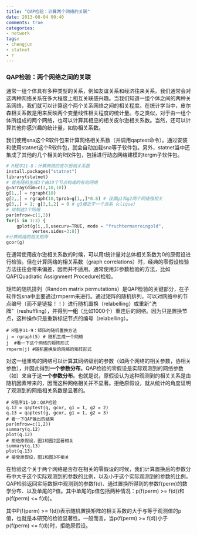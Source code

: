 ```yaml
---
title: "QAP检验：计算两个网络的关联"
date: 2013-08-04 00:40
comments: true
categories:
- network
tags:
- chengjun
- statnet
- r
---
```



### QAP检验：两个网络之间的关联
通常一组个体具有多种类型的关系，例如友谊关系和经济往来关系。我们通常会对这两种网络关系在多大程度上相互关联感兴趣。当我们知道一组个体之间的两种关系网络，我们就可以计算这个两个关系网络之间的相关程度。在统计学当中，皮尔森相关系数是用来反映两个变量线性相关程度的统计量。与之类似，对于由一组个体所组成的两个网络，也可以计算其相应的相关皮尔逊相关系数。当然，还可以计算其他你感兴趣的统计量，如协相关系数。

我们使用sna这个R软件包来计算网络相关系数（并调用qaptest命令）。通过安装和使用statnet这个R软件包，就会自动加载sna等子软件包。另外，statnet当中还集成了其他的几个相关的R软件包，包括进行动态网络建模的tergm子软件包。

```python
# R程序11-8：计算网络的皮尔逊相关系数
install.packages("statnet")
library(statnet)  
# 首先随机生成3个由10个节点构成的有向网络
g=array(dim=c(3,10,10))
g[1,,] = rgraph(10)
g[2,,] = rgraph(10,tprob=g[1,,]*0.8) # 设置g1和g2两个网络强相关
g[3,,] = 1; g[3,1,2] = 0 # g3接近于一个派系（clique）
# 绘制这3个网络
par(mfrow=c(1,3))
for(i in 1:3) {
	gplot(g[i,,],usecurv=TRUE, mode = "fruchtermanreingold",
      	  vertex.sides=3:8)}
#计算网络的相关矩阵
gcor(g)
```

在通常使用皮尔逊相关系数的时候，可以用t统计量对总体相关系数为0的原假设进行检验。但在计算网络的相关系数（graph correlations）时，经典的零假设检验方法往往会带来偏差，因而并不适用。通常使用非参数检验的方法，比如QAP(Quadratic Assignment Procedure)检验。

矩阵的随机排列（Random matrix permutations）是QAP检验的关键部分，在子软件包sna中主要通过rmperm来进行。通过矩阵的随机排列，可以对网络中的节点编号（而不是链接！！）进行随机置换（relabelling）或重新“洗牌”（reshuffling），并得到**一组**（比如1000个）重连后的网络。因为只是置换节点，这种操作只是重新标记节点的编号（relabelling）。

    # R程序11-9：矩阵的随机置换方法
    j = rgraph(5) # 随机生成一个网络
    j  #看一下这个网络的矩阵形式
    rmperm(j) #随机置换后的网络的矩阵形式

对这一组重构的网络可以计算其网络级别的参数（如两个网络的相关参数，协相关参数），并因此得到**一个参数分布**。QAP检验的零假设是实际观测到的网络参数（如）来自于这**一个参数分布**。也就是说，原假设认为这种观测到的相关关系是由随机因素带来的，因而这种网络相关并不显著。拒绝原假设，就从统计的角度证明了观测到的网络相关系数是显著的。

    # R程序11-10：QAP检验
    q.12 = qaptest(g, gcor, g1 = 1, g2 = 2)
    q.13 = qaptest(g, gcor, g1 = 1, g2 = 3)   
    # 看一下QAP输出的结果
    par(mfrow=c(1,2))
    summary(q.12)
    plot(q.12)
	# 拒绝原假设，图1和图2显著相关
    summary(q.13)
    plot(q.13)
	# 接受原假设，图1和图3不相关

在检验这个关于两个网络是否存在相关的零假设的时候，我们计算置换后的参数分布中大于这个实际观测到的参数的比例，以及小于这个实际观测到的参数的比例。QAP检验返回实际数据中观测到的参数f(d)、通过置换所得到的参数f(perm)的数学分布、以及单尾的P值。其中单尾的p值包括两种情况：p(f(perm) >= f(d))和p(f(perm) <= f(d))。

其中P(f(perm) >= f(d))表示随机置换矩阵的相关系数的大于与等于观测值的p值，也就是本研究的检验显著性。一般而言，当p(f(perm) >= f(d))小于p(f(perm) <= f(d))时，拒绝原假设。
